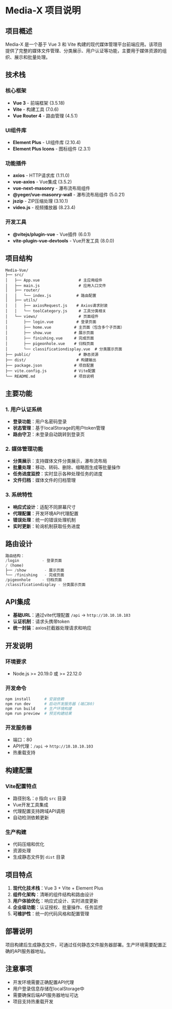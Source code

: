 # Media-X 项目说明

## 项目概述
Media-X 是一个基于 Vue 3 和 Vite 构建的现代媒体管理平台前端应用。该项目提供了完整的媒体文件管理、分类展示、用户认证等功能，主要用于媒体资源的组织、展示和批量处理。

## 技术栈

### 核心框架
- **Vue 3** - 前端框架 (3.5.18)
- **Vite** - 构建工具 (7.0.6)
- **Vue Router 4** - 路由管理 (4.5.1)

### UI组件库
- **Element Plus** - UI组件库 (2.10.4)
- **Element Plus Icons** - 图标组件 (2.3.1)

### 功能插件
- **axios** - HTTP请求库 (1.11.0)
- **vue-axios** - Vue集成 (3.5.2)
- **vue-next-masonry** - 瀑布流布局组件
- **@yeger/vue-masonry-wall** - 瀑布流布局组件 (5.0.21)
- **jszip** - ZIP压缩处理 (3.10.1)
- **video.js** - 视频播放器 (8.23.4)

### 开发工具
- **@vitejs/plugin-vue** - Vue插件 (6.0.1)
- **vite-plugin-vue-devtools** - Vue开发工具 (8.0.0)

## 项目结构

```
Media-Vue/
├── src/
│   ├── App.vue                 # 主应用组件
│   ├── main.js                 # 应用入口文件
│   ├── router/
│   │   └── index.js           # 路由配置
│   ├── utils/
│   │   ├── axiosRequest.js    # Axios请求封装
│   │   └── toolCategory.js     # 工具分类相关
│   └── views/                  # 页面组件
│       ├── login.vue          # 登录页面
│       ├── home.vue          # 主页面（包含多个子页面）
│       ├── show.vue          # 展示页面
│       ├── finishing.vue     # 完成页面
│       ├── pigeonhole.vue    # 归档页面
│       └── classificationdisplay.vue  # 分类展示页面
├── public/                     # 静态资源
├── dist/                      # 构建输出
├── package.json              # 项目配置
├── vite.config.js            # Vite配置
└── README.md                 # 项目说明
```

## 主要功能

### 1. 用户认证系统
- **登录功能**：用户名密码登录
- **状态管理**：基于localStorage的用户token管理
- **路由守卫**：未登录自动跳转到登录页

### 2. 媒体管理功能
- **分类展示**：支持媒体文件分类展示，瀑布流布局
- **批量处理**：移动、转码、删除、缩略图生成等批量操作
- **任务进度监控**：实时显示各种处理任务的进度
- **文件归档**：媒体文件的归档管理

### 3. 系统特性
- **响应式设计**：适配不同屏幕尺寸
- **代理配置**：开发环境API代理配置
- **错误处理**：统一的错误处理机制
- **实时更新**：轮询机制获取任务进度

## 路由设计

```javascript
路由结构：
/login          - 登录页面
/ (home)
├── /show        - 展示页面
└── /finishing   - 完成页面
/pigeonhole     - 归档页面
/classificationdisplay - 分类展示页面
```

## API集成

- **基础URL**：通过vite代理配置 `/api` -> `http://10.10.10.103`
- **认证机制**：请求头携带token
- **统一封装**：axios拦截器处理请求和响应

## 开发说明

### 环境要求
- Node.js >= 20.19.0 或 >= 22.12.0

### 开发命令
```bash
npm install      # 安装依赖
npm run dev      # 启动开发服务器 (端口80)
npm run build    # 生产环境构建
npm run preview  # 预览构建结果
```

### 开发服务器
- 端口：80
- API代理：`/api` -> `http://10.10.10.103`
- 热重载支持

## 构建配置

### Vite配置特点
- 路径别名：`@` 指向 `src` 目录
- Vue开发工具集成
- 代理配置支持跨域API调用
- 自动检测依赖更新

### 生产构建
- 代码压缩和优化
- 资源处理
- 生成静态文件到 `dist` 目录

## 项目特点

1. **现代化技术栈**：Vue 3 + Vite + Element Plus
2. **组件化架构**：清晰的组件结构和路由设计
3. **用户体验优化**：响应式设计、实时进度更新
4. **企业级功能**：认证授权、批量操作、任务监控
5. **可维护性**：统一的代码风格和配置管理

## 部署说明

项目构建后生成静态文件，可通过任何静态文件服务器部署。生产环境需要配置正确的API服务器地址。

## 注意事项

- 开发环境需要正确配置API代理
- 用户登录信息存储在localStorage中
- 需要确保后端API服务器地址可达
- 项目支持热重载开发